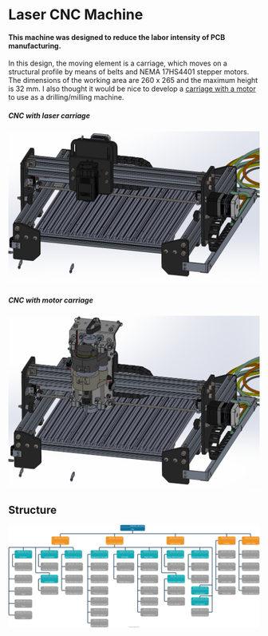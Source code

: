 # Laser CNC Machine

#### This machine was designed to reduce the labor intensity of PCB manufacturing. 
In this design, the moving element is a carriage, which moves on a structural profile by means of belts and NEMA 17HS4401 stepper motors. 
The dimensions of the working area are 260 x 265 and the maximum height is 32 mm.
I also thought it would be nice to develop a [carriage with a motor] to use as a drilling/milling machine.

##### CNC with laser carriage  
<img src="https://github.com/veresvr/LaserCNCMachine/blob/main/pic/preview-laser.png"></img>

##### CNC with motor carriage  
<img src="https://github.com/veresvr/LaserCNCMachine/blob/main/pic/preview-motor.png"></img>

[carriage with a motor]: <https://github.com/veresvr/SpindleCarriageForCNC>

## Structure
<img src="https://github.com/veresvr/LaserCNCMachine/blob/main/pic/structure.svg"></img>
